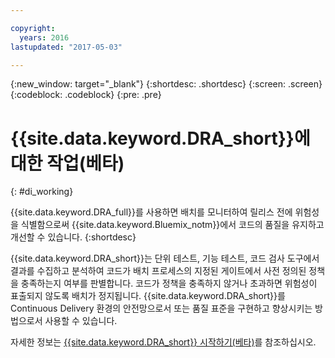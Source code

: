 ```yaml
---

copyright:
  years: 2016
lastupdated: "2017-05-03"

---
```


{:new_window: target="_blank"}
{:shortdesc: .shortdesc}
{:screen: .screen}
{:codeblock: .codeblock}
{:pre: .pre}

# {{site.data.keyword.DRA_short}}에 대한 작업(베타)
{: #di_working}

{{site.data.keyword.DRA_full}}를 사용하면 배치를 모니터하여 릴리스 전에 위험성을 식별함으로써 {{site.data.keyword.Bluemix_notm}}에서 코드의 품질을 유지하고 개선할 수 있습니다.
{:shortdesc}

{{site.data.keyword.DRA_short}}는 단위 테스트, 기능 테스트, 코드 검사 도구에서 결과를 수집하고 분석하여 코드가 배치 프로세스의 지정된 게이트에서 사전 정의된 정책을 충족하는지 여부를 판별합니다. 코드가 정책을 충족하지 않거나 초과하면 위험성이 표출되지 않도록 배치가 정지됩니다. {{site.data.keyword.DRA_short}}를 Continuous Delivery 환경의 안전망으로서 또는 품질 표준을 구현하고 향상시키는 방법으로서 사용할 수 있습니다.  

자세한 정보는 [{{site.data.keyword.DRA_short}} 시작하기(베타)](/docs/services/DevOpsInsights/index.html)를 참조하십시오. 
